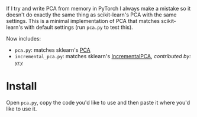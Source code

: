 If I try and write PCA from memory in PyTorch I always make a mistake so it
doesn't do exactly the same thing as scikit-learn's PCA with the same settings.
This is a minimal implementation of PCA that matches scikit-learn's with default
settings (run `pca.py` to test this).

Now includes:

* `pca.py`: matches sklearn's [PCA][]
* `incremental_pca.py`: matches sklearn's [IncrementalPCA][], _contributed by: [`yry`][yry]_

# Install

Open `pca.py`, copy the code you'd like to use and then paste it where you'd
like to use it.

[PCA]: https://scikit-learn.org/stable/modules/generated/sklearn.decomposition.PCA.html
[IncrementalPCA]: https://scikit-learn.org/stable/modules/generated/sklearn.decomposition.IncrementalPCA.html
[yry]: https://github.com/YRYoung
